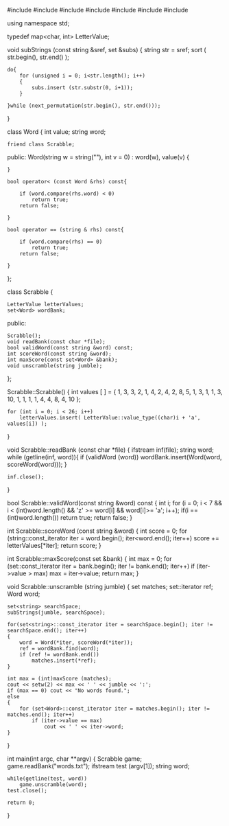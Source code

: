 #include <map>
#include <set>
#include <string>
#include <iostream>
#include <iomanip>
#include <fstream>
#include <algorithm>

using namespace std;

typedef map<char, int> LetterValue;

void subStrings (const string &sref, set<string> &subs)
{
    string str = sref;
    sort ( str.begin(), str.end() );
    
    do{
        for (unsigned i = 0; i<str.length(); i++)
        {
            subs.insert (str.substr(0, i+1));
        }
        
    }while (next_permutation(str.begin(), str.end()));
}

class Word
{
    int value;
    string word;

    friend class Scrabble;
    
public:
    Word(string w = string(""), int v = 0) : word(w), value(v)
    {
        
    }
    
    bool operator< (const Word &rhs) const{
        
        if (word.compare(rhs.word) < 0)
            return true;
        return false;
        
    }
    
    bool operator == (string & rhs) const{
    
        if (word.compare(rhs) == 0)
            return true;
        return false;
    
    }
    
};

class Scrabble
{
    
    LetterValue letterValues;
    set<Word> wordBank;

public:

    Scrabble();
    void readBank(const char *file);
    bool validWord(const string &word) const;
    int scoreWord(const string &word);
    int maxScore(const set<Word> &bank);
    void unscramble(string jumble);

};


Scrabble::Scrabble()
{
    int values [ ] = { 1, 3, 3, 2, 1, 4, 2, 4, 2, 8, 5, 1, 3, 1, 1, 3, 10, 1, 1, 1, 1, 4, 4, 8, 4, 10 };
    
    for (int i = 0; i < 26; i++)
        letterValues.insert( LetterValue::value_type((char)i + 'a', values[i]) );
}

void Scrabble::readBank (const char *file)
{
    ifstream inf(file);
    string word;
    while (getline(inf, word)){
        if (validWord (word))
            wordBank.insert(Word(word, scoreWord(word)));
    }
    
    inf.close();
}

bool Scrabble::validWord(const string &word) const
{
    int i;
    for (i = 0; i < 7 && i < (int)word.length() && 'z' >= word[i] && word[i]>= 'a'; i++);
    if(i == (int)word.length())
            return true;
    return false;
}

int Scrabble::scoreWord (const string &word)
{
    int score = 0;
    for (string::const_iterator iter = word.begin(); iter<word.end(); iter++)
        score += letterValues[*iter];
    return score;
}

int Scrabble::maxScore(const set<Word> &bank)
{
    int max = 0;
    for (set<Word>::const_iterator iter = bank.begin(); iter != bank.end(); iter++)
        if (iter->value > max)
            max = iter->value;
    return max;
}

void Scrabble::unscramble (string jumble)
{
    set<Word> matches;
    set<Word>::iterator ref;
    Word word;
    
    set<string> searchSpace;
    subStrings(jumble, searchSpace);
    
    for(set<string>::const_iterator iter = searchSpace.begin(); iter != searchSpace.end(); iter++)
    {
        word = Word(*iter, scoreWord(*iter));
        ref = wordBank.find(word);
        if (ref != wordBank.end())
            matches.insert(*ref);
    }
    
    int max = (int)maxScore (matches);
    cout << setw(2) << max << ' ' << jumble << ':';
    if (max == 0) cout << "No words found.";
    else
    {
        for (set<Word>::const_iterator iter = matches.begin(); iter != matches.end(); iter++)
            if (iter->value == max)
                cout << ' ' << iter->word;
    }
    
}


int main(int argc, char **argv)
{
    Scrabble game;
    game.readBank("words.txt");
    ifstream test (argv[1]);
    string word;
    
    while(getline(test, word))
        game.unscramble(word);
    test.close();
    
    return 0;
}


